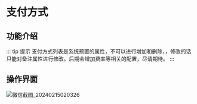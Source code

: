 # 支付方式

## 功能介绍
::: tip 提示
支付方式列表是系统预置的属性，不可以进行增加和删除，，修改的话只能对备注属性进行修改。后期会增加费率等相关的配置，尽请期待。
:::
## 操作界面
![微信截图_20240215020326](https://jsd.cdn.zzko.cn/gh/xxm1995/picx-images-hosting@master/daxpay/微信截图_20240215020326.4yrix9jmmgs0.webp)
